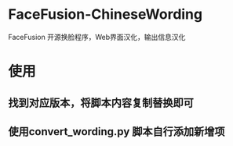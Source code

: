 # FaceFusion-ChineseWording
FaceFusion 开源换脸程序，Web界面汉化，输出信息汉化

# 使用
## 找到对应版本，将脚本内容复制替换即可
## 使用convert_wording.py 脚本自行添加新增项



